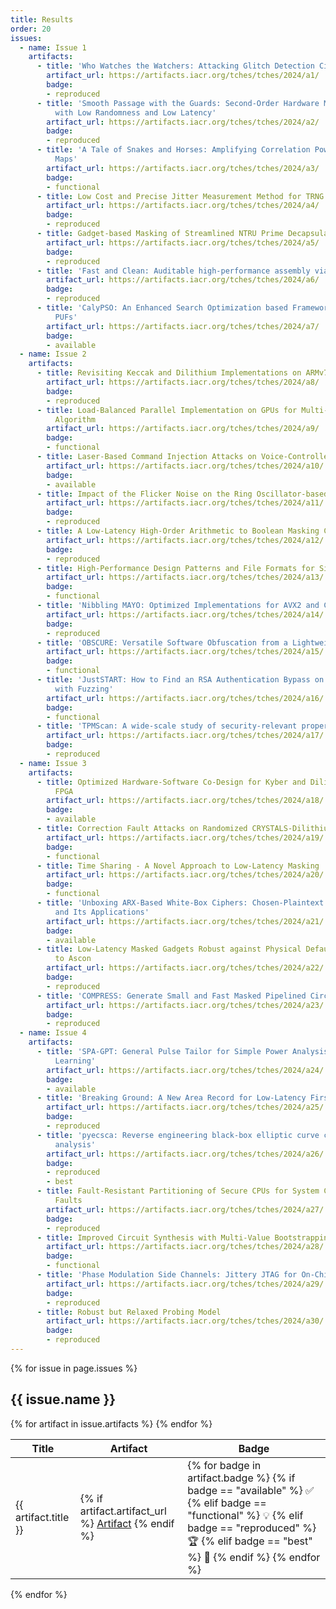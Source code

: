```yaml
---
title: Results
order: 20
issues:
  - name: Issue 1
    artifacts:
      - title: 'Who Watches the Watchers: Attacking Glitch Detection Circuits'
        artifact_url: https://artifacts.iacr.org/tches/tches/2024/a1/
        badge:
        - reproduced
      - title: 'Smooth Passage with the Guards: Second-Order Hardware Masking of the AES
          with Low Randomness and Low Latency'
        artifact_url: https://artifacts.iacr.org/tches/tches/2024/a2/
        badge:
        - reproduced
      - title: 'A Tale of Snakes and Horses: Amplifying Correlation Power Analysis on Quadratic
          Maps'
        artifact_url: https://artifacts.iacr.org/tches/tches/2024/a3/
        badge:
        - functional
      - title: Low Cost and Precise Jitter Measurement Method for TRNG Entropy Assessment
        artifact_url: https://artifacts.iacr.org/tches/tches/2024/a4/
        badge:
        - reproduced
      - title: Gadget-based Masking of Streamlined NTRU Prime Decapsulation in Hardware
        artifact_url: https://artifacts.iacr.org/tches/tches/2024/a5/
        badge:
        - reproduced
      - title: 'Fast and Clean: Auditable high-performance assembly via constraint solving'
        artifact_url: https://artifacts.iacr.org/tches/tches/2024/a6/
        badge:
        - reproduced
      - title: 'CalyPSO: An Enhanced Search Optimization based Framework to Model Delay-based
          PUFs'
        artifact_url: https://artifacts.iacr.org/tches/tches/2024/a7/
        badge:
        - available
  - name: Issue 2
    artifacts:
      - title: Revisiting Keccak and Dilithium Implementations on ARMv7-M
        artifact_url: https://artifacts.iacr.org/tches/tches/2024/a8/
        badge:
        - reproduced
      - title: Load-Balanced Parallel Implementation on GPUs for Multi-Scalar Multiplication
          Algorithm
        artifact_url: https://artifacts.iacr.org/tches/tches/2024/a9/
        badge:
        - functional
      - title: Laser-Based Command Injection Attacks on Voice-Controlled Microphone Arrays
        artifact_url: https://artifacts.iacr.org/tches/tches/2024/a10/
        badge:
        - available
      - title: Impact of the Flicker Noise on the Ring Oscillator-based TRNGs
        artifact_url: https://artifacts.iacr.org/tches/tches/2024/a11/
        badge:
        - reproduced
      - title: A Low-Latency High-Order Arithmetic to Boolean Masking Conversion
        artifact_url: https://artifacts.iacr.org/tches/tches/2024/a12/
        badge:
        - reproduced
      - title: High-Performance Design Patterns and File Formats for Side-Channel Analysis
        artifact_url: https://artifacts.iacr.org/tches/tches/2024/a13/
        badge:
        - functional
      - title: 'Nibbling MAYO: Optimized Implementations for AVX2 and Cortex-M4'
        artifact_url: https://artifacts.iacr.org/tches/tches/2024/a14/
        badge:
        - reproduced
      - title: 'OBSCURE: Versatile Software Obfuscation from a Lightweight Secure Element'
        artifact_url: https://artifacts.iacr.org/tches/tches/2024/a15/
        badge:
        - functional
      - title: 'JustSTART: How to Find an RSA Authentication Bypass on Xilinx UltraScale(+)
          with Fuzzing'
        artifact_url: https://artifacts.iacr.org/tches/tches/2024/a16/
        badge:
        - functional
      - title: 'TPMScan: A wide-scale study of security-relevant properties of TPM 2.0 chips'
        artifact_url: https://artifacts.iacr.org/tches/tches/2024/a17/
        badge:
        - reproduced
  - name: Issue 3
    artifacts:
      - title: Optimized Hardware-Software Co-Design for Kyber and Dilithium on RISC-V SoC
          FPGA
        artifact_url: https://artifacts.iacr.org/tches/tches/2024/a18/
        badge:
        - available
      - title: Correction Fault Attacks on Randomized CRYSTALS-Dilithium
        artifact_url: https://artifacts.iacr.org/tches/tches/2024/a19/
        badge:
        - functional
      - title: Time Sharing - A Novel Approach to Low-Latency Masking
        artifact_url: https://artifacts.iacr.org/tches/tches/2024/a20/
        badge:
        - functional
      - title: 'Unboxing ARX-Based White-Box Ciphers: Chosen-Plaintext Computation Analysis
          and Its Applications'
        artifact_url: https://artifacts.iacr.org/tches/tches/2024/a21/
        badge:
        - available
      - title: Low-Latency Masked Gadgets Robust against Physical Defaults with Application
          to Ascon
        artifact_url: https://artifacts.iacr.org/tches/tches/2024/a22/
        badge:
        - reproduced
      - title: 'COMPRESS: Generate Small and Fast Masked Pipelined Circuits'
        artifact_url: https://artifacts.iacr.org/tches/tches/2024/a23/
        badge:
        - reproduced
  - name: Issue 4
    artifacts:
      - title: 'SPA-GPT: General Pulse Tailor for Simple Power Analysis Based on Reinforcement
          Learning'
        artifact_url: https://artifacts.iacr.org/tches/tches/2024/a24/
        badge:
        - available
      - title: 'Breaking Ground: A New Area Record for Low-Latency First-Order Masked SHA-3'
        artifact_url: https://artifacts.iacr.org/tches/tches/2024/a25/
        badge:
        - reproduced
      - title: 'pyecsca: Reverse engineering black-box elliptic curve cryptography via side-channel
          analysis'
        artifact_url: https://artifacts.iacr.org/tches/tches/2024/a26/
        badge:
        - reproduced
        - best
      - title: Fault-Resistant Partitioning of Secure CPUs for System Co-Verification against
          Faults
        artifact_url: https://artifacts.iacr.org/tches/tches/2024/a27/
        badge:
        - reproduced
      - title: Improved Circuit Synthesis with Multi-Value Bootstrapping for FHEW-like Schemes
        artifact_url: https://artifacts.iacr.org/tches/tches/2024/a28/
        badge:
        - functional
      - title: 'Phase Modulation Side Channels: Jittery JTAG for On-Chip Voltage Measurements'
        artifact_url: https://artifacts.iacr.org/tches/tches/2024/a29/
        badge:
        - reproduced
      - title: Robust but Relaxed Probing Model
        artifact_url: https://artifacts.iacr.org/tches/tches/2024/a30/
        badge:
        - reproduced
---
```


{% for issue in page.issues %}
  <h2>{{ issue.name }}</h2>

  <table>
    <thead>
      <tr>
        <th>Title</th>
        <th>Artifact</th>
        <th>Badge</th>
      </tr>
    </thead>
    <tbody>
    {% for artifact in issue.artifacts %}
      <tr>
        <td>
          {{ artifact.title }}
        </td>
        <td>
          {% if artifact.artifact_url %}
            <a href="{{artifact.artifact_url}}">Artifact</a>
          {% endif %}
        </td>
        <td>
        {% for badge in artifact.badge %}
            {% if badge == "available" %}
                <span title="IACR CHES Artifacts Available">✅</span>
            {% elif badge == "functional" %}
                <span title="IACR CHES Artifacts Functional">💡</span>
            {% elif badge == "reproduced" %}
                <span title="IACR CHES Artifacts Reproduced">🏆</span>
            {% elif badge == "best" %}
                <span title="IACR CHES Best Artifact Award">🥇</span>
            {% endif %}
        {% endfor %}
        </td>
      </tr>
    {% endfor %}
    </tbody>
</table>
{% endfor %}
